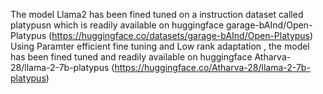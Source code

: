 The model Llama2 has been fined tuned on a instruction dataset called platypusn which is readily available on huggingface garage-bAInd/Open-Platypus (https://huggingface.co/datasets/garage-bAInd/Open-Platypus)
Using Paramter efficient fine tuning and Low rank adaptation , the model has been fined tuned and readily available on huggingface Atharva-28/llama-2-7b-platypus (https://huggingface.co/Atharva-28/llama-2-7b-platypus)
